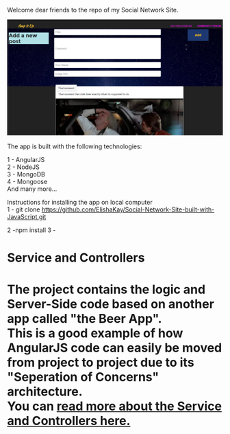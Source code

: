 Welcome dear friends to the repo of my Social Network Site.

<img src="Screenshot1.PNG">

The app is built with the following technologies:

1 - AngularJS<br>
2 - NodeJS<br>
3 - MongoDB<br>
4 - Mongoose<br>
And many more...


Instructions for installing the app on local computer<br> 1 - git clone https://github.com/ElishaKay/Social-Network-Site-built-with-JavaScript.git 

2 -npm install
3 -


<h1>Service and Controllers<h1>

<p> 
The project contains the logic and Server-Side code based on another app called "the Beer App".<br>
This is a good example of how AngularJS code can easily be moved from project to project due to its "Seperation of Concerns" architecture.<br>
You can <a href="http://movie-holics.com/blog/mongoisland/index.html"> read more about the Service and Controllers here.</a>
</p> 
